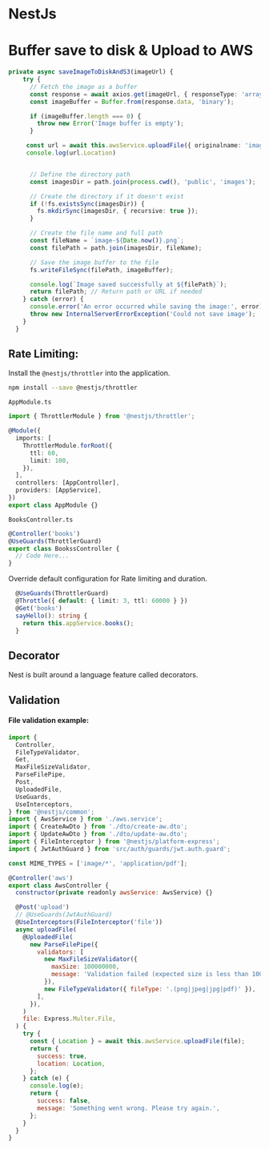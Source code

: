 # NestJs

# Buffer save to disk & Upload to AWS
```typescript
private async saveImageToDiskAndS3(imageUrl) {
    try {
      // Fetch the image as a buffer
      const response = await axios.get(imageUrl, { responseType: 'arraybuffer' });
      const imageBuffer = Buffer.from(response.data, 'binary');

      if (imageBuffer.length === 0) {
        throw new Error('Image buffer is empty');
      }

     const url = await this.awsService.uploadFile({ originalname: 'image.png', buffer: imageBuffer, mimetype: 'image/png' });
     console.log(url.Location)


      // Define the directory path
      const imagesDir = path.join(process.cwd(), 'public', 'images');

      // Create the directory if it doesn't exist
      if (!fs.existsSync(imagesDir)) {
        fs.mkdirSync(imagesDir, { recursive: true });
      }

      // Create the file name and full path
      const fileName = `image-${Date.now()}.png`;
      const filePath = path.join(imagesDir, fileName);

      // Save the image buffer to the file
      fs.writeFileSync(filePath, imageBuffer);

      console.log(`Image saved successfully at ${filePath}`);
      return filePath; // Return path or URL if needed
    } catch (error) {
      console.error('An error occurred while saving the image:', error);
      throw new InternalServerErrorException('Could not save image');
    }
  }
```

## Rate Limiting:
Install the ``` @nestjs/throttler ``` into the application.
```Bash
npm install --save @nestjs/throttler
```
``` AppModule.ts ```
```typescript
import { ThrottlerModule } from '@nestjs/throttler';

@Module({
  imports: [
    ThrottlerModule.forRoot({
      ttl: 60,
      limit: 100,
    }),
  ],
  controllers: [AppController],
  providers: [AppService],
})
export class AppModule {}
```
``` BooksController.ts ```
```typescript
@Controller('books')
@UseGuards(ThrottlerGuard)
export class BookssController {
  // Code Here...
}

```
Override default configuration for Rate limiting and duration.
```typescript
  @UseGuards(ThrottlerGuard)
  @Throttle({ default: { limit: 3, ttl: 60000 } })
  @Get('books')
  sayHello(): string {
    return this.appService.books();
  }
```

## Decorator
Nest is built around a language feature called decorators. 

## Validation

#### File validation example:

```js
import {
  Controller,
  FileTypeValidator,
  Get,
  MaxFileSizeValidator,
  ParseFilePipe,
  Post,
  UploadedFile,
  UseGuards,
  UseInterceptors,
} from '@nestjs/common';
import { AwsService } from './aws.service';
import { CreateAwDto } from './dto/create-aw.dto';
import { UpdateAwDto } from './dto/update-aw.dto';
import { FileInterceptor } from '@nestjs/platform-express';
import { JwtAuthGuard } from 'src/auth/guards/jwt.auth.guard';

const MIME_TYPES = ['image/*', 'application/pdf'];

@Controller('aws')
export class AwsController {
  constructor(private readonly awsService: AwsService) {}

  @Post('upload')
  // @UseGuards(JwtAuthGuard)
  @UseInterceptors(FileInterceptor('file'))
  async uploadFile(
    @UploadedFile(
      new ParseFilePipe({
        validators: [
          new MaxFileSizeValidator({
            maxSize: 100000000,
            message: 'Validation failed (expected size is less than 100MB)',
          }),
          new FileTypeValidator({ fileType: '.(png|jpeg|jpg|pdf)' }),
        ],
      }),
    )
    file: Express.Multer.File,
  ) {
    try {
      const { Location } = await this.awsService.uploadFile(file);
      return {
        success: true,
        location: Location,
      };
    } catch (e) {
      console.log(e);
      return {
        success: false,
        message: 'Something went wrong. Please try again.',
      };
    }
  }
}

```
